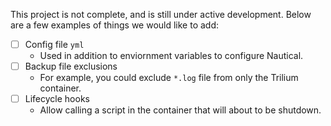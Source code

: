 This project is not complete, and is still under active development. Below are a few examples of things we would like to add:

* [ ] Config file `yml`
    * Used in addition to enviornment variables to configure Nautical.
* [ ] Backup file exclusions
    * For example, you could exclude `*.log` file from only the Trilium container.
* [ ] Lifecycle hooks
    * Allow calling a script in the container that will about to be shutdown.

